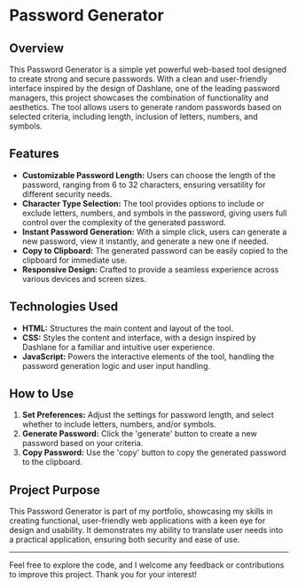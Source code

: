 # Password Generator

## Overview

This Password Generator is a simple yet powerful web-based tool designed to create strong and secure passwords. With a clean and user-friendly interface inspired by the design of Dashlane, one of the leading password managers, this project showcases the combination of functionality and aesthetics. The tool allows users to generate random passwords based on selected criteria, including length, inclusion of letters, numbers, and symbols.

## Features

- **Customizable Password Length:** Users can choose the length of the password, ranging from 6 to 32 characters, ensuring versatility for different security needs.
- **Character Type Selection:** The tool provides options to include or exclude letters, numbers, and symbols in the password, giving users full control over the complexity of the generated password.
- **Instant Password Generation:** With a simple click, users can generate a new password, view it instantly, and generate a new one if needed.
- **Copy to Clipboard:** The generated password can be easily copied to the clipboard for immediate use.
- **Responsive Design:** Crafted to provide a seamless experience across various devices and screen sizes.

## Technologies Used

- **HTML:** Structures the main content and layout of the tool.
- **CSS:** Styles the content and interface, with a design inspired by Dashlane for a familiar and intuitive user experience.
- **JavaScript:** Powers the interactive elements of the tool, handling the password generation logic and user input handling.

## How to Use

1. **Set Preferences:** Adjust the settings for password length, and select whether to include letters, numbers, and/or symbols.
2. **Generate Password:** Click the 'generate' button to create a new password based on your criteria.
3. **Copy Password:** Use the 'copy' button to copy the generated password to the clipboard.

## Project Purpose

This Password Generator is part of my portfolio, showcasing my skills in creating functional, user-friendly web applications with a keen eye for design and usability. It demonstrates my ability to translate user needs into a practical application, ensuring both security and ease of use.

---

Feel free to explore the code, and I welcome any feedback or contributions to improve this project. Thank you for your interest!
